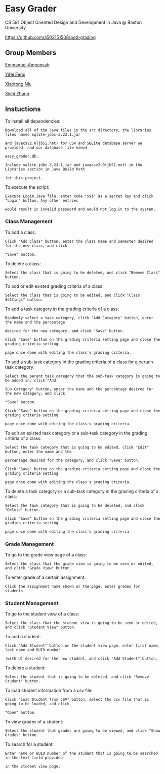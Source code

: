 # Easy Grader

CS 591 Object Oriented Design and Development in Java @ Boston University

https://github.com/a502151508/ood-grading

## Group Members

[Emmanuel Amponsah](https://github.com/emampons)

[Yifei Feng](https://github.com/yifeifeng)

[Xiaotong Niu](https://github.com/sylvia0801)

[Sichi Zhang](https://github.com/a502151508)

## Instuctions

To install all dependencies:
```
Download all of the Java files in the src directory, the libraries files named sqlite-jdbc-3.23.1.jar 

and javacsv2.0(jb51.net) for CSV and SQLite database server we provided, and our database file named 

easy_grader.db. 

Include sqlite-jdbc-3.23.1.jar and javacsv2.0(jb51.net) in the Libraries section in Java Build Path 

for this project.
```

To execute the script:
```
Execute Login.Java file, enter code "591" as a secret key and click "Login" button. Any other entries 

would result in invalid password and would not log in to the system.
``` 

### Class Management

To add a class:
```
Click "Add Class" button, enter the class name and semester desired for the new class, and click 

"Save" button.
```

To delete a class:
```
Select the class that is going to be deleted, and click "Remove Class" button.
```

To add or edit existed grading criteria of a class:
```
Select the class that is going to be edited, and click "Class Settings" button.
```

To add a task category in the grading criteria of a class:
```
Randomly select a task category, click "Add Category" button, enter the name and the percentage 

desired for the new category, and click "Save" button.

Click "Save" button on the grading criteria setting page and close the grading criteria setting 

page once done with editing the class's grading criteria.
```

To add a sub-task category in the grading criteria of a class for a certain task category:
```
Select the parent task category that the sub-task category is going to be added in, click "Add 

Sub-Category" button, enter the name and the percentage desired for the new category, and click 

"Save" button.

Click "Save" button on the grading criteria setting page and close the grading criteria setting 

page once done with editing the class's grading criteria.
```

To edit an existed task category or a sub-task category in the grading criteria of a class:
```
Select the task category that is going to be edited, click "Edit" button, enter the name and the 

percentage desired for the category, and click "Save" button.

Click "Save" button on the grading criteria setting page and close the grading criteria setting 

page once done with editing the class's grading criteria.
```

To delete a task category or a sub-task category in the grading criteria of a class:
```
Select the task category that is going to be deleted, and click "Delete" button.

Click "Save" button on the grading criteria setting page and close the grading criteria setting 

page once done with editing the class's grading criteria.
```

### Grade Management

To go to the grade view page of a class:
```
Select the class that the grade view is going to be seen or edited, and click "Grade View" button.
```

To enter grade of a certain assignment:
```
Click the assignment name shown on the page, enter grades for students.
```

### Student Management

To go to the student view of a class:
```
Select the class that the student view is going to be seen or edited, and click "Student View" button.
```

To add a student:
```
Click "Add Student" button on the student view page, enter first name, last name and BUID number 

(with U) desired for the new student, and click "Add Student" button.
```

To delete a student:
```
Select the student that is going to be deleted, and click "Remove Student" button.
```

To load student information from a csv file:
```
Click "Load Student from CSV" button, select the csv file that is going to be loaded, and click 

"Open" button.
```

To view grades of a student:
```
Select the student that grades are going to be viewed, and click "Show Grades" button.
```

To search for a student:
```
Enter name or BUID number of the student that is going to be searched in the text field provided 

in the student view page.
```
